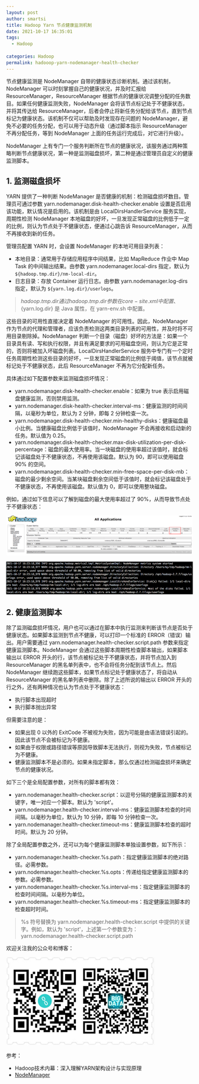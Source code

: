 ```yaml
---
layout: post
author: smartsi
title: Hadoop Yarn 节点健康监测机制
date: 2021-10-17 16:35:01
tags:
  - Hadoop

categories: Hadoop
permalink: hadooop-yarn-nodemanager-health-checker
---
```


节点健康监测是 NodeManager 自带的健康状态诊断机制。通过该机制，NodeManager 可以时刻掌握自己的健康状况，并及时汇报给 ResourceManager，ResourceManager 根据节点的健康状况调整分配的任务数目。如果任何健康监测失败，NodeManager 会将该节点标记处于不健康状态，并将其传达给 ResourceManager，后者会停止将新任务分配给该节点，直到节点标记为健康状态。该机制不仅可以帮助及时发现存在问题的 NodeManager，避免不必要的任务分配，也可以用于动态升级（通过脚本指示 ResourceManager 不再分配任务，等到 NodeManager 上面的任务运行完成后，对它进行升级）。

NodeManager 上有专门一个服务判断所在节点的健康状况，该服务通过两种策略判断节点健康状况，第一种是监测磁盘损坏，第二种是通过管理员自定义的健康监测脚本。

## 1. 监测磁盘损坏

YARN 提供了一种判断 NodeManager 是否健康的机制：检测磁盘损坏数目。管理员可通过参数 yarn.nodemanager.disk-health-checker.enable 设置是否启用该功能，默认情况是启用的。该机制是由 LocalDirsHandlerService 服务实现，周期性检测 NodeManager 本地磁盘的好坏，一旦发现正常磁盘的比例低于一定的比例，则认为节点处于不健康状态，便通过心跳告诉 ResourceManager，从而不再接收到新的任务。

管理员配置 YARN 时，会设置 NodeManager 的本地可用目录列表：
- 本地目录：通常用于存储应用程序中间结果，比如 MapReduce 作业中 Map Task 的中间输出结果。由参数 yarn.nodemanager.local-dirs 指定，默认为 `${hadoop.tmp.dir}/nm-local-dir`。
- 日志目录：存放 Container 运行日志。由参数 yarn.nodemanager.log-dirs 指定，默认为 `${yarn.log.dir}/userlogs`。

> ${hadoop.tmp.dir} 通过 hadoop.tmp.dir 参数在 core-site.xml 中配置、${yarn.log.dir} 是 Java 属性，在 yarn-env.sh 中配置。

这些目录的可用性直接决定着 NodeManager 的可用性。因此，NodeManager 作为节点的代理和管理者，应该负责检测这两类目录列表的可用性，并及时将不可用目录剔除掉。NodeManager 判断一个目录（磁盘）好坏的方法是：如果一个目录具有读、写和执行权限，并且有满足要求的可用磁盘空间，则认为它是正常的，否则将被加入坏磁盘列表。LocalDirsHandlerService 服务中专门有一个定时任务周期性检测这些目录的好坏，一旦发现正常磁盘的比例低于阈值，该节点就被标记处于不健康状态，此后 ResourceManager 不再为它分配新任务。

具体通过如下配置参数来监测磁盘损坏情况：
- yarn.nodemanager.disk-health-checker.enable：如果为 true 表示启用磁盘健康监测，否则禁用监测。
- yarn.nodemanager.disk-health-checker.interval-ms：健康监测的时间间隔，以毫秒为单位，默认为 2 分钟，即每 2 分钟检查一次。
- yarn.nodemanager.disk-health-checker.min-healthy-disks：健康磁盘最小比例。当健康磁盘比例低于该值时，NodeManager 不会再接收和启动新的任务。默认值为 0.25。
- yarn.nodemanager.disk-health-checker.max-disk-utilization-per-disk-percentage：磁盘的最大使用率。当一块磁盘的使用率超过该值时，就会标记该磁盘处于不健康状态，不再使用该磁盘。默认为 90，即可以使用磁盘 90% 的空间。
- yarn.nodemanager.disk-health-checker.min-free-space-per-disk-mb：磁盘的最少剩余空间。当某块磁盘剩余空间低于该值时，就会标记该磁盘处于不健康状态，不再使用该磁盘。默认值为 0，即可以使用整块磁盘。

例如，通过如下信息可以了解到磁盘的最大使用率超过了 90%，从而导致节点处于不健康状态：

![](https://github.com/sjf0115/ImageBucket/blob/main/Hadoop/hadooop-yarn-nodemanager-health-checker-1.png?raw=true)

![](https://github.com/sjf0115/ImageBucket/blob/main/Hadoop/hadooop-yarn-nodemanager-health-checker-2.png?raw=true)

## 2. 健康监测脚本

除了监测磁盘损坏情况，用户也可以通过在脚本中执行监测来判断该节点是否处于健康状态。如果脚本监测到节点不健康，可以打印一个标准的 ERROR（错误）输出。用户需要通过 yarn.nodemanager.health-checker.script.path 参数来指定健康监测脚本。NodeManager 会通过这些脚本周期性检查脚本输出，如果脚本输出以 ERROR 开头的行，该节点被标记处于不健康状态，并将节点加入到 ResourceManager 的黑名单列表中，也不会将任务分配到该节点上。然后 NodeManager 继续跑这些脚本，如果节点标记处于健康状态了，将自动从 ResourceManager 的黑名单列表中删除。除了上述所说的输出以 ERROR 开头的行之外，还有两种情况也认为节点处于不健康状态：
- 执行脚本出现超时
- 执行脚本抛出异常

但需要注意的是：
- 如果出现 0 以外的 ExitCode 不被视为失败，因为可能是由语法错误引起的。因此该节点不会被标记为不健康。
- 如果由于权限或路径错误等原因导致脚本无法执行，则视为失败，节点被标记为不健康。
- 健康监测脚本不是必须的。如果未指定脚本，那么仅通过检测磁盘损坏来确定节点的健康状况。

如下三个是全局配置参数，对所有的脚本都有效：
- yarn.nodemanager.health-checker.script：以逗号分隔的健康监测脚本的关键字，唯一对应一个脚本。默认为 'script'。
- yarn.nodemanager.health-checker.interval-ms：健康监测脚本检查的时间间隔。以毫秒为单位，默认为 10 分钟，即每 10 分钟检查一次。
- yarn.nodemanager.health-checker.timeout-ms：健康监测脚本检查的超时时间。默认为 20 分钟。

除了全局配置参数之外，还可以为每个健康监测脚本单独设置参数，如下所示：
- yarn.nodemanager.health-checker.%s.path：指定健康监测脚本的绝对路径。必需参数。
- yarn.nodemanager.health-checker.%s.opts：传递给指定健康监测脚本的参数。必需参数。
- yarn.nodemanager.health-checker.%s.interval-ms：指定健康监测脚本的检查时间间隔。以毫秒为单位。
- yarn.nodemanager.health-checker.%s.timeout-ms：指定健康监测脚本的检查超时时间。

> %s 符号替换为 yarn.nodemanager.health-checker.script 中提供的关键字。例如，默认为 'script'，上述第一个参数变为：yarn.nodemanager.health-checker.script.path

欢迎关注我的公众号和博客：

![](https://github.com/sjf0115/ImageBucket/blob/main/Other/smartsi.jpg?raw=true)

参考：
- Hadoop技术内幕：深入理解YARN架构设计与实现原理
- [NodeManager](https://hadoop.apache.org/docs/current/hadoop-yarn/hadoop-yarn-site/NodeManager.html#Health_Checker_Service)
